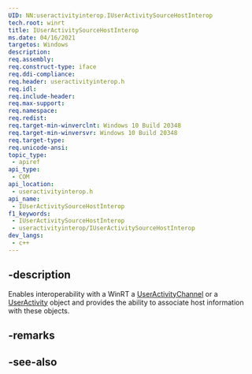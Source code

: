 ```yaml
---
UID: NN:useractivityinterop.IUserActivitySourceHostInterop
tech.root: winrt
title: IUserActivitySourceHostInterop
ms.date: 04/16/2021
targetos: Windows
description: 
req.assembly: 
req.construct-type: iface
req.ddi-compliance: 
req.header: useractivityinterop.h
req.idl: 
req.include-header: 
req.max-support: 
req.namespace: 
req.redist: 
req.target-min-winverclnt: Windows 10 Build 20348
req.target-min-winversvr: Windows 10 Build 20348
req.target-type: 
req.unicode-ansi: 
topic_type:
 - apiref
api_type:
 - COM
api_location:
 - useractivityinterop.h
api_name:
 - IUserActivitySourceHostInterop
f1_keywords:
 - IUserActivitySourceHostInterop
 - useractivityinterop/IUserActivitySourceHostInterop
dev_langs:
 - c++
---
```


## -description

Enables interoperability with a WinRT a [UserActivityChannel](/uwp/api/windows.applicationmodel.useractivities.useractivitychannel) or a [UserActivity](/uwp/api/windows.applicationmodel.useractivities.useractivity) object and provides the ability to associate host information with these objects.

## -remarks

## -see-also

